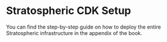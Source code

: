 # Stratospheric CDK Setup

You can find the step-by-step guide on how to deploy the entire Stratospheric infrastructure in the appendix of the book.
